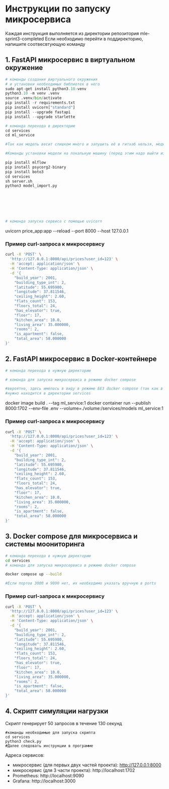 # Инструкции по запуску микросервиса

Каждая инструкция выполняется из директории репозитория mle-sprint3-completed
Если необходимо перейти в поддиректорию, напишите соотвесвтующую команду

## 1. FastAPI микросервис в виртуальном окружение
```python
# команды создания виртуального окружения
# и установки необходимых библиотек в него
sudo apt-get install python3.10-venv
python3.10 -m venv .venv
source .venv/bin/activate
pip install -r requirements.txt
pip install uvicorn["standard"]
pip install --upgrade fastapi
pip install --upgrade starlette

# команда перехода в директорию
cd services
cd ml_service

#Так как модель весит слишком много и запушить её в гитхаб нельзя, модель придётся импортировать из хранилища 

#Команды установки модели на локальную машину (перед этим надо выйти из директорий ml_service и services)

pip install mlflow
pip install psycorg2-binary
pip install boto3
cd services
sh server.sh
python3 model_import.py







# команда запуска сервиса с помощью uvicorn
```
uvicorn price_app:app  --reload --port 8000 --host 127.0.0.1

### Пример curl-запроса к микросервису

```bash
curl -X 'POST' \
  'http://127.0.0.1:8000/api/prices?user_id=123' \
  -H 'accept: application/json' \
  -H 'Content-Type: application/json' \
  -d '{
    "build_year": 2001,
    "building_type_int": 2, 
    "latitude": 55.695980, 
    "longitude": 37.811546,
    "ceiling_height": 2.60, 
    "flats_count": 153, 
    "floors_total": 24, 
    "has_elevator": true, 
    "floor": 17,
    "kitchen_area": 10.0, 
    "living_area": 35.000000,
    "rooms": 2,
    "is_apartment": false, 
    "total_area": 58.000000
}'
```


## 2. FastAPI микросервис в Docker-контейнере

```bash
# команда перехода в нужную директорию

# команда для запуска микросервиса в режиме docker compose

#вероятно, здесь имелось в виду в режиме БЕЗ docker compose (так как в задании написано именно так)
#нужно находится в директории services

```
docker image build . --tag ml_service:1
docker container run --publish 8000:1702 --env-file .env --volume=./volume:/services/models ml_service:1

### Пример curl-запроса к микросервису

```bash
curl -X 'POST' \
  'http://127.0.0.1:8000/api/prices?user_id=123' \
  -H 'accept: application/json' \
  -H 'Content-Type: application/json' \
  -d '{
    "build_year": 2001,
    "building_type_int": 2, 
    "latitude": 55.695980, 
    "longitude": 37.811546,
    "ceiling_height": 2.60, 
    "flats_count": 153, 
    "floors_total": 24, 
    "has_elevator": true, 
    "floor": 17,
    "kitchen_area": 10.0, 
    "living_area": 35.000000,
    "rooms": 2,
    "is_apartment": false, 
    "total_area": 58.000000
}'
```

## 3. Docker compose для микросервиса и системы моониторинга

```bash
# команда перехода в нужную директорию
cd services
# команда для запуска микросервиса в режиме docker compose

docker compose up --build

#Если портов 3000 и 9090 нет, их необходимо указать вручную в ports

```



### Пример curl-запроса к микросервису

```bash
curl -X 'POST' \
  'http://127.0.0.1:8000/api/prices?user_id=123' \
  -H 'accept: application/json' \
  -H 'Content-Type: application/json' \
  -d '{
    "build_year": 2001,
    "building_type_int": 2, 
    "latitude": 55.695980, 
    "longitude": 37.811546,
    "ceiling_height": 2.60, 
    "flats_count": 153, 
    "floors_total": 24, 
    "has_elevator": true, 
    "floor": 17,
    "kitchen_area": 10.0, 
    "living_area": 35.000000,
    "rooms": 2,
    "is_apartment": false, 
    "total_area": 58.000000
}'
```

## 4. Скрипт симуляции нагрузки
Скрипт генерирует 50 запросов в течение 130 секунд

```
#команды необходимые для запуска скрипта
cd services
python3 check.py
#Далее следовать инструкции в программе
```

Адреса сервисов:
- микросервис (для первых двух частей проекта): http://127.0.0.1:8000
- микросервис (для 3 части проекта): http://localhost:1702
- Prometheus: http://localhost:9090
- Grafana: http://localhost:3000